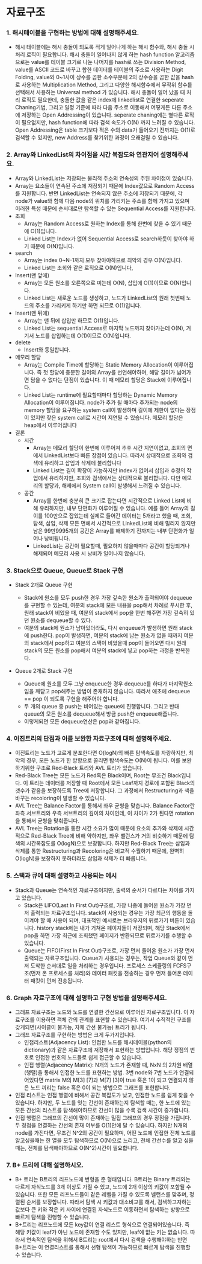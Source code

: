 # 자료구조



### 1. 해시테이블을 구현하는 방법에 대해 설명해주세요.

- 해시 테이블에는 해시 충돌이 되도록 적게 일어나게 하는 해시 함수와, 해시 충돌 시 처리 로직이 필요합니다. 해시 충돌이 일어나지 않게 하는 hash function 알고리즘으로는 value를 테이블 크기로 나눈 나머지를 hash로 쓰는 Division Method, value를 ASCII 코드로 바꾸고 합한 데이터를 테이블의 주소로 사용하는 Digit Folding, value와 0~1사이 상수를 곱한 소수부분에 2의 상수승을 곱한 값을 hash로 사용하는 Multiplication Method, 그리고 다양한 해시함수에서 무작위 함수를 선택해서 사용하는 Universal method 가 있습니다. 해시 충돌이 일어 났을 때 처리 로직도 필요한데, 충돌한 값을 같은 index에 linkedlist로 연결한 seperate Chaning기법, 그리고 일정 기준에 따라 다음 주소로 이동해서 어떻게든 다른 주소에 저장하는 Open Addressing이 있습니다. seperate chaning에는 별다른 로직이 필요없지만, hash function에 따라 검색 속도가 O(N) 까지 느려질 수 있습니다. Open Addressing은 table 크기보다 적은 수의 data가 들어오기 전까지는 O(1)로 검색할 수 있지만, new Address를 찾기위한 과정이 오래걸릴 수 있습니다.





### 2. Array와 LinkedList의 차이점을 시간 복잡도와 연관지어 설명해주세요.

- Array와 LinkedList는 저장되는 물리적 주소의 연속성의 주된 차이점이 있습니다.
- Array는 요소들이 연속된 주소에 저장되기 때문에 Index값으로 Random Access를 지원합니다. 반면 LinkedList는 연속되지 않은 주소에 저장되기 때문에, 각 node가 value와 함께 다음 node의 위치를 가리키는 주소를 함께 가지고 있으며 이러한 특성 때문에 순서대로만 탐색할 수 있는 Sequential Access를 지원합니다.
- 조회
  - Array는 Random Access로 원하는 Index를 통해 한번에 찾을 수 있기 때문에 O(1)입니다.
  - Linked List는 Index가 없어 Sequential Access로 search하듯이 찾아야 하기 때문에 O(N)입니다.
- search
  - Array는 index 0~N-1까지 모두 찾아야하므로 최악의 경우 O(N)입니다.
  - Linked List는 조회와 같은 로직으로 O(N)입니다,
- Insert(맨 앞에)
  - Array는 모든 원소를 오른쪽으로 미는데 O(N), 삽입에 O(1)이므로 O(N)입니다.
  - Linked List는 새로운 노드를 생성하고, 노드가 LinkedList의 원래 첫번째 노드의 주소를 가리키게 하기만 하면 되므로 O(1)입니다.
- Insert(맨 뒤에)
  - Array는 맨 뒤에 삽입만 하므로 O(1)입니다.
  - Linked List는 sequential Access로 마지막 노드까지 찾아가는데 O(N), 거기서 노드를 삽입하는데 O(1)이므로 O(N)입니다.
- delete
  - Insert와 동일합니다.
- 메모리 할당
  - Array는 Compile Time에 할당하는 Static Memory Allocation이 이루어집니다. 즉 첫 할당에 충분한 길이의 Array를 선언해야하며, 해당 길이가 넘어가면 담을 수 없다는 단점이 있습니다. 이 때 메모리 할당은 Stack에 이루어집니다.
  - Linked List는 runtime에 필요할때마다 할당하는 Dynamic Memory Allocation이 이루어집니다. node가 추가 될 때마다 추가되는 node의 memory 할당을 요구하는 system call이 발생하며 길이에 제한이 없다는 장점이 있지만 잦은 system call로 시간이 지연될 수 있습니다. 메모리 할당은 heap에서 이루어집니다
- 결론
  - 시간
    - Array는 메모리 할당이 한번에 이루어져 추후 시간 지연이없고, 조회의 면에서 LinkedList보다 빠른 장점이 있습니다. 따라서 상대적으로 조회와 검색에 유리하고 삽입과 삭제에 불리합니다
    - Linked List는 길이 확장이 가능하지만 index가 없어서 삽입과 수정의 작업에서 유리하지만, 조회와 검색에서는 상대적으로 불리합니다. 다만 메모리의 할당과, 해제에서 System call이 발생해서 느려질 수 있습니다.
  - 공간
    - Array를 한번에 충분히 큰 크기로 잡는다면 시간적으로 Linked List에 비해 유리하지만, 내부 단편화가 이루어질 수 있습니다. 예를 들어 Array의 길이를 100만으로 잡았는데 실제로 들어간 데이터는 5개라고 했을 때, 조회, 탐색, 삽입, 삭제 모든 면에서 시간적으로 LinkedList에 비해 밀리지 않지만 남은 99만9995개의 공간은 Array를 해제하기 전까지는 내부 단편화가 일어나 낭비됩니다.
    - LinkedList는 공간이 필요할때, 필요하지 않을때마다 공간이 할당되거나 해제되어 메모리 사용 시 낭비가 일어나지 않습니다.





### 3. Stack으로 Queue, Queue로 Stack 구현

- Stack 2개로 Queue 구현
  - Stack에 원소를 모두 push한 경우 가장 깊숙한 원소가 출력되어야 dequeue를 구현할 수 있는데, 여분의 stack에 모든 내용을 pop해서 차례로 푸시한 후, 원래 stack이 비었을 때, 여분의 stack에서 pop을 한번 해주면 가장 깊숙히 있던 원소를 dequeue할 수 있다.
  - 여분의 stack에 원소가 남아있더라도, 다시 enqueue가 발생하면 원래 stack에 push한다. pop이 발생하면, 여분의 stack에 남는 원소가 없을 때까지 여분의 stack에서 pop하고 여분의 스택이 비었을때 pop이 들어오면 다시 원래 stack의 모든 원소를 pop해서 여분의 stack에 넣고 pop하는 과정을 반복한다.

- Queue 2개로 Stack 구현
  - Queue에 원소를 모두 그냥 enqueue한 경우 dequeue를 하다가 마지막원소임을 깨닫고 pop해주는 방법이 존재하지 않습니다. 따라서 애초에 dequeue == pop 이 되도록 구현을 해주어야 합니다.
  - 두 개의 queue 중 push는 비어있는 queue에 진행합니다. 그리고 반대 queue의 모든 원소를 dequeue해서 방금 push한 enqueue해줍니다.
  - 이렇게되면 모든 dequeue연산은 pop과 같아집니다.



### 4. 이진트리의 단점과 이를 보완한 자료구조에 대해 설명해주세요.

- 이진트리는 노드가 고르게 분포한다면 O(logN)의 빠른 탐색속도를 자랑하지만, 최악의 경우, 모든 노드가 한 방향으로 쏠리면 탐색속도는 O(N)이 됩니다. 이를 보완하기위한 구조로 Red-Black 트리와 AVL 트리가 있습니다.
- Red-Black Tree는 모든 노드가 Red혹은 Black이며, Root는 무조건 Black입니다. 이 트리는 데이터를 저장할 때 Root에서 모든 Leaf까지 경로에 포함된 Black의 갯수가 같음을 보장하도록 Tree에 저장합니다. 그 과정에서 Restructuring과 색을 바꾸는 recoloring이 발생할 수 있습니다.
- AVL Tree는 Balance Factor를 통해서 좌우 균형을 맞춥니다. Balance Factor란 좌측 서브트리와 우측 서브트리의 깊이의 차이인데, 이 차이가 2가 된다면 rotation을 통해서 균형을 맞춰줍니다.
- AVL Tree는 Rotation을 통한 시간 소요가 많이 때문에 요소의 추가와 삭제에 시간적으로 Red-Black Tree에 비해 약하지만, 좌우 밸런스가 거의 비슷하기 때문에 탐색의 시간복잡도를 O(logN)으로 보장합니다. 하지만 Red-Black Tree는 삽입과 삭제를 통한 Restructuring과 Recoloring은 비교적 수월하기 때문에, 완벽히 O(logN)을 보장하지 못하더라도 삽입과 삭제가 더 빠릅니다.



### 5. 스택과 큐에 대해 설명하고 사용되는 예시

- Stack과 Queue는 연속적인 자료구조이지만, 출력의 순서가 다르다는 차이를 가지고 있습니다.
  - Stack은 LIFO(Last In First Out)구조로, 가장 나중에 들어온 원소가 가장 먼저 출력되는 자료구조입니다. stack이 사용되는 경우는 가장 최근의 행동을 돌이켜야 할 때 사용이 되며, 대표적인 예시로는 브라우저의 뒤로가기 버튼이 있습니다. history stack에는 내가 거쳐온 페이지들이 저장되며, 해당 Stack에서 pop을 하면 가장 최근에 조회했던 페이지가 반환되므로 뒤로가기를 수행할 수 있습니다.
  - Queue는 FIFO(First In First Out)구조로, 가장 먼저 들어온 원소가 가장 먼저 출력되는 자료구조입니다. Queue가 사용되는 경우는, 작업 Queue와 같이 먼저 도착한 순서대로 일을 처리하는 경우입니다. 프로세스 스케쥴링의 FCFS구조(먼저 온 프로세스를 처리)와 데이터 패킷을 전송하는 경우 먼저 들어온 데이터 패킷이 먼저 전송됩니다.



### 6. Graph 자료구조에 대해 설명하고 구현 방법을 설명해주세요.

- 그래프 자료구조는 노드와 노드를 연결한 간선으로 이루어진 자료구조입니다. 이 자료구조를 이용하면 객체 간의 관계를 표현할 수 있습니다. 여기서 수직적인 구조를 갖게되면(사이클이 불가능, 자체 간선 불가능) 트리가 됩니다.
- 그래프 자료구조를 구현하는 방법은 크게 두가지입니다.
  - 인접리스트(Adjacency List): 인접한 노드를 해시테이블(python의 dictionary)과 같은 자료구조에 저장해서 표현하는 방법입니다. 해당 정점의 번호로 인접한 번호의 노드들로 쉽게 접근할 수 있습니다.
  - 인접 행렬(Adjacency Matrix): N개의 노드가 존재할 때, NxN 의 2차원 배열(행렬)을 통해서 인접한 노드를 표현하는 방법. 3번 node와 7번 노드가 연결되어있다면 matrix M의 M[3] [7]과 M[7] [3]이 true 혹은 1이 되고 연결되지 않은 노드 끼리는 false 혹은 0이 되는 방법으로 그래프를 표현합니다.
- 인접 리스트는 인접 행렬에 비해서 공간 복잡도가 낮고, 인접한 노드를 쉽게 찾을 수 있습니다. 하지만, 두 노드를 잇는 간선이 존재하는지 탐색할 때는, 한 노드에 있는 모든 간선의 리스트를 탐색해야하므로 간선이 많을 수록 검색 시간이 증가합니다.
- 인접 행렬은 그래프의 간선이 많이 존재하는 밀집 그래프의 경우 장점을 가집니다. 두 정점을 연결하는 간선의 존재 여부를 O(1)안에 달 수 있습니다. 하지만 N개의 node를 가진다면, 무조건 N^2의 공간이 필요하며, 어떤 노드에 인접한 전체 노드를 알고싶을때는 한 열을 모두 탐색하므로 O(N)으로 느리고, 전체 간선수를 알고 싶을 때는, 전체를 탐색해야하므로 O(N^2)시간이 필요합니다.







### 7. B+ 트리에 대해 설명하시오.

- B+ 트리는 B트리의 리프노드에 변형을 준 형태입니다. B트리는 Binary 트리와는 다르게 자식노드를 3개 이상도 가질 수 있고, 노드에 2개 이상의 키값이 포함될 수 있습니다. 또한 모든 리프노드들이 같은 레벨을 가질 수 있도록 벨런스를 맞추며, 정렬된 순서를 보장합니다. 따라서 탐색 시 키값과 대소비교를 해서, 검색하고자하는 값보다 큰 키와 작은 키 사이에 연결된 자식노드로 이동하면서 탐색하는 방향으로 빠르게 탐색을 진행할 수 있습니다.
- B+트리는 리프노드에 모든  key값이 연결 리스트 형식으로 연결되어있습니다. 즉 해당 키값이 leaf가 아닌 노드에 존재할 수도 있지만, leaf에 없는 키는 없습니다. 따라서 연속적인 탐색을 위해서 B트리는 root에서 다시 검색을 수행해야하는 반면 B+트리는 이 연결리스트를 통해서 선형 탐색이 가능하므로 빠르게 탐색을 진행할 수 있습니다.